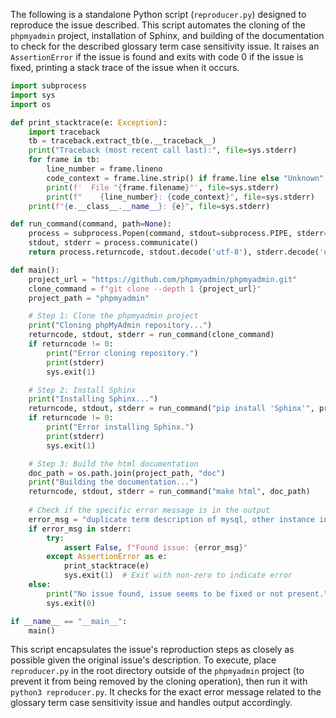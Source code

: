 The following is a standalone Python script (`reproducer.py`) designed to reproduce the issue described. This script automates the cloning of the `phpmyadmin` project, installation of Sphinx, and building of the documentation to check for the described glossary term case sensitivity issue. It raises an `AssertionError` if the issue is found and exits with code 0 if the issue is fixed, printing a stack trace of the issue when it occurs.

```python
import subprocess
import sys
import os

def print_stacktrace(e: Exception):
    import traceback
    tb = traceback.extract_tb(e.__traceback__)
    print("Traceback (most recent call last):", file=sys.stderr)
    for frame in tb:
        line_number = frame.lineno
        code_context = frame.line.strip() if frame.line else "Unknown"
        print(f'  File "{frame.filename}"', file=sys.stderr)
        print(f"    {line_number}: {code_context}", file=sys.stderr)
    print(f"{e.__class__.__name__}: {e}", file=sys.stderr)

def run_command(command, path=None):
    process = subprocess.Popen(command, stdout=subprocess.PIPE, stderr=subprocess.PIPE, shell=True, cwd=path)
    stdout, stderr = process.communicate()
    return process.returncode, stdout.decode('utf-8'), stderr.decode('utf-8')

def main():
    project_url = "https://github.com/phpmyadmin/phpmyadmin.git"
    clone_command = f"git clone --depth 1 {project_url}"
    project_path = "phpmyadmin"

    # Step 1: Clone the phpmyadmin project
    print("Cloning phpMyAdmin repository...")
    returncode, stdout, stderr = run_command(clone_command)
    if returncode != 0:
        print("Error cloning repository.")
        print(stderr)
        sys.exit(1)

    # Step 2: Install Sphinx
    print("Installing Sphinx...")
    returncode, stdout, stderr = run_command("pip install 'Sphinx'", project_path)
    if returncode != 0:
        print("Error installing Sphinx.")
        print(stderr)
        sys.exit(1)

    # Step 3: Build the html documentation
    doc_path = os.path.join(project_path, "doc")
    print("Building the documentation...")
    returncode, stdout, stderr = run_command("make html", doc_path)
    
    # Check if the specific error message is in the output
    error_msg = "duplicate term description of mysql, other instance in glossary"
    if error_msg in stderr:
        try:
            assert False, f"Found issue: {error_msg}"
        except AssertionError as e:
            print_stacktrace(e)
            sys.exit(1)  # Exit with non-zero to indicate error
    else:
        print("No issue found, issue seems to be fixed or not present.")
        sys.exit(0)

if __name__ == "__main__":
    main()
```

This script encapsulates the issue's reproduction steps as closely as possible given the original issue's description. To execute, place `reproducer.py` in the root directory outside of the `phpmyadmin` project (to prevent it from being removed by the cloning operation), then run it with `python3 reproducer.py`. It checks for the exact error message related to the glossary term case sensitivity issue and handles output accordingly.